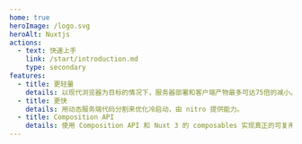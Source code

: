 ```yaml
---
home: true
heroImage: /logo.svg
heroAlt: Nuxtjs
actions:
  - text: 快速上手
    link: /start/introduction.md
    type: secondary
features:
  - title: 更轻量
    details: 以现代浏览器为目标的情况下，服务器部署和客户端产物最多可达75倍的减小。
  - title: 更快
    details: 用动态服务端代码分割来优化冷启动，由 nitro 提供能力。
  - title: Composition API
    details: 使用 Composition API 和 Nuxt 3 的 composables 实现真正的可复用性。
---
```

